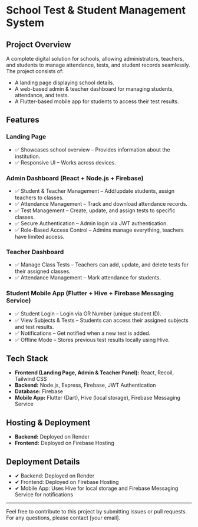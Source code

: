 # School Test & Student Management System

## Project Overview
A complete digital solution for schools, allowing administrators, teachers, and students to manage attendance, tests, and student records seamlessly. The project consists of:

- A landing page displaying school details.
- A web-based admin & teacher dashboard for managing students, attendance, and tests.
- A Flutter-based mobile app for students to access their test results.

## Features

### Landing Page
- ✅ Showcases school overview – Provides information about the institution.
- ✅ Responsive UI – Works across devices.

### Admin Dashboard (React + Node.js + Firebase)
- ✅ Student & Teacher Management – Add/update students, assign teachers to classes.
- ✅ Attendance Management – Track and download attendance records.
- ✅ Test Management – Create, update, and assign tests to specific classes.
- ✅ Secure Authentication – Admin login via JWT authentication.
- ✅ Role-Based Access Control – Admins manage everything, teachers have limited access.

### Teacher Dashboard
- ✅ Manage Class Tests – Teachers can add, update, and delete tests for their assigned classes.
- ✅ Attendance Management – Mark attendance for students.

### Student Mobile App (Flutter + Hive + Firebase Messaging Service)
- ✅ Student Login – Login via GR Number (unique student ID).
- ✅ View Subjects & Tests – Students can access their assigned subjects and test results.
- ✅ Notifications – Get notified when a new test is added.
- ✅ Offline Mode – Stores previous test results locally using Hive.

## Tech Stack
- **Frontend (Landing Page, Admin & Teacher Panel):** React, Recoil, Tailwind CSS
- **Backend:** Node.js, Express, Firebase, JWT Authentication
- **Database:** Firebase
- **Mobile App:** Flutter (Dart), Hive (local storage), Firebase Messaging Service

## Hosting & Deployment
- **Backend:** Deployed on Render
- **Frontend:** Deployed on Firebase Hosting



## Deployment Details
- ✔ Backend: Deployed on Render
- ✔ Frontend: Deployed on Firebase Hosting
- ✔ Mobile App: Uses Hive for local storage and Firebase Messaging Service for notifications

---

Feel free to contribute to this project by submitting issues or pull requests. For any questions, please contact [your email].
